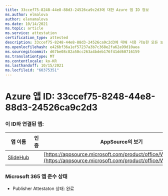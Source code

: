 ```yaml
---
title: 33ccef75-8248-44e8-88d3-24526ca9c2d3에 대한 Azure 앱 ID 정보
ms.author: elmalova
author: elenamalova
ms.date: 10/14/2021
ms.topic: article
ms.service: attestation
certification_type: attested
description: 33ccef75-8248-44e8-88d3-24526ca9c2d3에 대해 사용 가능한 모든 보안 및 규정 준수 정보입니다.
ms.openlocfilehash: e426bf36a1ef57237a3b7c368e2fa62a99d10aea
ms.sourcegitcommit: d67be08c82a50cc263a4bdeb176f41dd60716159
ms.translationtype: MT
ms.contentlocale: ko-KR
ms.lasthandoff: 10/15/2021
ms.locfileid: "60375351"
---
```

# <a name="azure-app-id-33ccef75-8248-44e8-88d3-24526ca9c2d3"></a>Azure 앱 ID: 33ccef75-8248-44e8-88d3-24526ca9c2d3


### <a name="apps-associated-with-this-id"></a>이 ID와 연결된 앱:
| **앱 이름** | **인증** | **AppSource의 보기** |
|--------------|---------------|-----------------------|
| [SlideHub](https://docs.microsoft.com/microsoft-365-app-certification/forward/WA200001625) |  | [https://appsource.microsoft.com/product/office/WA200001625](https://appsource.microsoft.com/product/office/WA200001625) |

### <a name="microsoft-365-app-compliance-status"></a>Microsoft 365 앱 준수 상태
- Publisher Attestaton 상태: 완료
